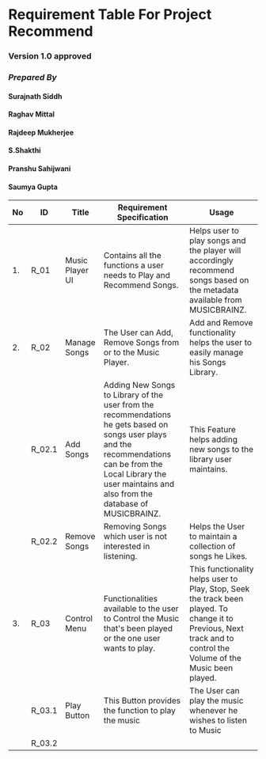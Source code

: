 # **Requirement Table For Project Recommend**
### Version 1.0 approved
### **_Prepared By_**
#### Surajnath Siddh  
#### Raghav Mittal  
#### Rajdeep Mukherjee
#### S.Shakthi
#### Pranshu Sahijwani
#### Saumya Gupta  


|No | ID | Title | Requirement Specification | Usage |
|---|---|---|---|---|
| 1. | R_01 | Music Player UI | Contains all the functions a user needs to Play and Recommend Songs. | Helps user to play songs and the player will accordingly recommend songs based on the metadata available from MUSICBRAINZ. |
| 2. | R_02 | Manage Songs | The User can Add, Remove Songs from or to the Music Player. | Add and Remove functionality helps the user to easily manage his Songs Library. |
|   | R_02.1 | Add Songs  | Adding New Songs to Library of the user from the recommendations he gets based on songs user plays and the recommendations can be from the Local Library the user maintains and also from the database of MUSICBRAINZ. | This Feature helps adding new songs to the library user maintains. |
|   | R_02.2 | Remove Songs | Removing Songs which user is not interested in listening. | Helps the User to maintain a collection of songs he Likes. |
| 3. | R_03 | Control Menu | Functionalities available to the user to Control the Music that's been played or the one user wants to play. | This functionality helps user to Play, Stop, Seek the track been played. To change it to Previous, Next track and to control the Volume of the Music been played.|
|   | R_03.1 | Play Button | This Button provides the function to play the music | The User can play the music whenever he wishes to listen to Music |
|   | R_03.2 |
